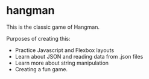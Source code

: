 # hangman

This is the classic game of Hangman.

Purposes of creating this:

- Practice Javascript and Flexbox layouts
- Learn about JSON and reading data from .json files
- Learn more about string manipulation
- Creating a fun game.